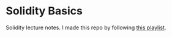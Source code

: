 # Solidity Basics
Solidity lecture notes. I made this repo by following [this playlist](https://www.youtube.com/playlist?list=PLO5VPQH6OWdVQwpQfw9rZ67O6Pjfo6q-p).
